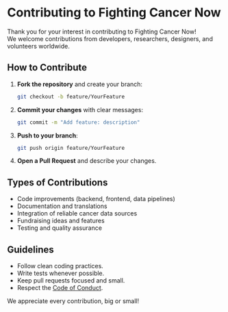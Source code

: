 # Contributing to Fighting Cancer Now

Thank you for your interest in contributing to Fighting Cancer Now!  
We welcome contributions from developers, researchers, designers, and volunteers worldwide.

## How to Contribute

1. **Fork the repository** and create your branch:
   ```bash
   git checkout -b feature/YourFeature
   ```

2. **Commit your changes** with clear messages:
   ```bash
   git commit -m "Add feature: description"
   ```

3. **Push to your branch**:
   ```bash
   git push origin feature/YourFeature
   ```

4. **Open a Pull Request** and describe your changes.

## Types of Contributions

- Code improvements (backend, frontend, data pipelines)
- Documentation and translations
- Integration of reliable cancer data sources
- Fundraising ideas and features
- Testing and quality assurance

## Guidelines

- Follow clean coding practices.
- Write tests whenever possible.
- Keep pull requests focused and small.
- Respect the [Code of Conduct](./CODE_OF_CONDUCT.md).

We appreciate every contribution, big or small!

